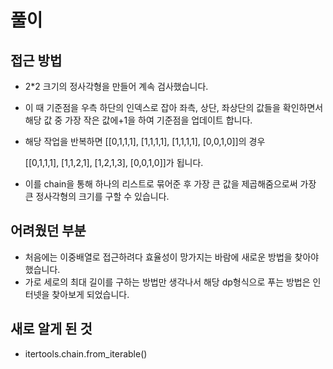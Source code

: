풀이
====
접근 방법
----------------------
* 2*2 크기의 정사각형을 만들어 계속 검사했습니다.
* 이 때 기준점을 우측 하단의 인덱스로 잡아 좌측, 상단, 좌상단의 값들을 확인하면서 해당 값 중 가장 작은 값에+1을 하여 기준점을 업데이트 합니다.
* 해당 작업을 반복하면 
  [[0,1,1,1],
   [1,1,1,1],
   [1,1,1,1],
   [0,0,1,0]]의 경우

  [[0,1,1,1],
   [1,1,2,1],
   [1,2,1,3],
   [0,0,1,0]]가 됩니다.

* 이를 chain을 통해 하나의 리스트로 묶어준 후 가장 큰 값을 제곱해줌으로써 가장 큰 정사각형의 크기를 구할 수 있습니다.

어려웠던 부분
----------------------
* 처음에는 이중배열로 접근하려다 효율성이 망가지는 바람에 새로운 방법을 찾아야 했습니다.
* 가로 세로의 최대 길이를 구하는 방법만 생각나서 해당 dp형식으로 푸는 방법은 인터넷을 찾아보게 되었습니다.

새로 알게 된 것
----------------------
* itertools.chain.from_iterable()
